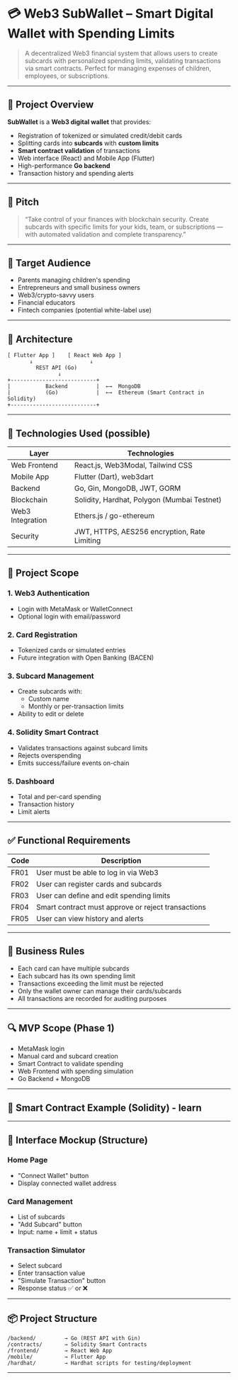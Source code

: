 # 💳 Web3 SubWallet – Smart Digital Wallet with Spending Limits

> A decentralized Web3 financial system that allows users to create subcards with personalized spending limits, validating transactions via smart contracts. Perfect for managing expenses of children, employees, or subscriptions.

---

## 📌 Project Overview

**SubWallet** is a **Web3 digital wallet** that provides:

- Registration of tokenized or simulated credit/debit cards  
- Splitting cards into **subcards** with **custom limits**
- **Smart contract validation** of transactions
- Web interface (React) and Mobile App (Flutter)
- High-performance **Go backend**
- Transaction history and spending alerts

---

## 🎯 Pitch

> “Take control of your finances with blockchain security. Create subcards with specific limits for your kids, team, or subscriptions — with automated validation and complete transparency.”

---

## 👥 Target Audience

- Parents managing children's spending
- Entrepreneurs and small business owners
- Web3/crypto-savvy users
- Financial educators
- Fintech companies (potential white-label use)

---

## 📐 Architecture

```
[ Flutter App ]    [ React Web App ] 
       ↓                  ↓
         REST API (Go)
                ↓
+---------------------------+
|           Backend         |  ←→  MongoDB
|           (Go)            |  ←→  Ethereum (Smart Contract in Solidity)
+---------------------------+
```

---

## 🚀 Technologies Used (possible)

| Layer          | Technologies                                            |
|----------------|---------------------------------------------------------|
| Web Frontend   | React.js, Web3Modal, Tailwind CSS                      |
| Mobile App     | Flutter (Dart), web3dart                               |
| Backend        | Go, Gin, MongoDB, JWT, GORM                            |
| Blockchain     | Solidity, Hardhat, Polygon (Mumbai Testnet)           |
| Web3 Integration | Ethers.js / go-ethereum                             |
| Security       | JWT, HTTPS, AES256 encryption, Rate Limiting          |

---

## 📄 Project Scope

### 1. Web3 Authentication
- Login with MetaMask or WalletConnect
- Optional login with email/password

### 2. Card Registration
- Tokenized cards or simulated entries
- Future integration with Open Banking (BACEN)

### 3. Subcard Management
- Create subcards with:
  - Custom name
  - Monthly or per-transaction limits
- Ability to edit or delete

### 4. Solidity Smart Contract
- Validates transactions against subcard limits
- Rejects overspending
- Emits success/failure events on-chain

### 5. Dashboard
- Total and per-card spending
- Transaction history
- Limit alerts

---

## ✅ Functional Requirements

| Code  | Description                             |
|-------|-----------------------------------------|
| FR01  | User must be able to log in via Web3    |
| FR02  | User can register cards and subcards    |
| FR03  | User can define and edit spending limits|
| FR04  | Smart contract must approve or reject transactions |
| FR05  | User can view history and alerts        |

---

## 📜 Business Rules

- Each card can have multiple subcards
- Each subcard has its own spending limit
- Transactions exceeding the limit must be rejected
- Only the wallet owner can manage their cards/subcards
- All transactions are recorded for auditing purposes

---

## 🔍 MVP Scope (Phase 1)

- MetaMask login
- Manual card and subcard creation
- Smart Contract to validate spending
- Web Frontend with spending simulation
- Go Backend + MongoDB

---

## 🧠 Smart Contract Example  (Solidity) - learn


---

## 🧪 Interface Mockup (Structure)

### Home Page
- "Connect Wallet" button
- Display connected wallet address

### Card Management
- List of subcards
- "Add Subcard" button
- Input: name + limit + status

### Transaction Simulator
- Select subcard
- Enter transaction value
- "Simulate Transaction" button
- Response status ✅ or ❌

---

## 📦 Project Structure

```
/backend/         → Go (REST API with Gin)
/contracts/       → Solidity Smart Contracts
/frontend/        → React Web App
/mobile/          → Flutter App
/hardhat/         → Hardhat scripts for testing/deployment
```

---


